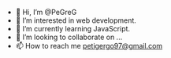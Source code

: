 - 👋 Hi, I’m @PeGreG
- 👀 I’m interested in web development.
- 🌱 I’m currently learning JavaScript.
- 💞️ I’m looking to collaborate on ...
- 📫 How to reach me petigergo97@gmail.com

<!---
PeGreG/PeGreG is a ✨ special ✨ repository because its `README.md` (this file) appears on your GitHub profile.
You can click the Preview link to take a look at your changes.
--->
